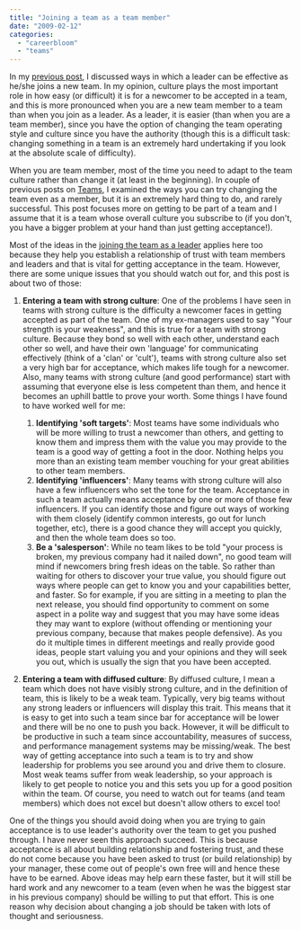 ```yaml
---
title: "Joining a team as a team member"
date: "2009-02-12"
categories: 
  - "careerbloom"
  - "teams"
---
```


In my [previous post](http://careermanagement.wordpress.com/2009/02/09/joining-a-new-team-as-a-leader/), I discussed ways in which a leader can be effective as he/she joins a new team. In my opinion, culture plays the most important role in how easy (or difficult) it is for a newcomer to be accepted in a team, and this is more pronounced when you are a new team member to a team than when you join as a leader. As a leader, it is easier (than when you are a team member), since you have the option of changing the team operating style and culture since you have the authority (though this is a difficult task: changing something in a team is an extremely hard undertaking if you look at the absolute scale of difficulty).

When you are team member, most of the time you need to adapt to the team culture rather than change it (at least in the beginning). In couple of previous posts on [Teams](http://careermanagement.wordpress.com/category/teams/), I examined the ways you can try changing the team even as a member, but it is an extremely hard thing to do, and rarely successful. This post focuses more on getting to be part of a team and I assume that it is a team whose overall culture you subscribe to (if you don't, you have a bigger problem at your hand than just getting acceptance!).

Most of the ideas in the [joining the team as a leader](http://careermanagement.wordpress.com/2009/02/09/joining-a-new-team-as-a-leader/) applies here too because they help you establish a relationship of trust with team members and leaders and that is vital for getting acceptance in the team. However, there are some unique issues that you should watch out for, and this post is about two of those:

1. **Entering a team with strong culture**: One of the problems I have seen in teams with strong culture is the difficulty a newcomer faces in getting accepted as part of the team. One of my ex-managers used to say "Your strength is your weakness", and this is true for a team with strong culture. Because they bond so well with each other, understand each other so well, and have their own 'language' for communicating effectively (think of a 'clan' or 'cult'), teams with strong culture also set a very high bar for acceptance, which makes life tough for a newcomer. Also, many teams with strong culture (and good performance) start with assuming that everyone else is less competent than them, and hence it becomes an uphill battle to prove your worth. Some things I have found to have worked well for me:
    
    1. **Identifying 'soft targets'**: Most teams have some individuals who will be more willing to trust a newcomer than others, and getting to know them and impress them with the value you may provide to the team is a good way of getting a foot in the door. Nothing helps you more than an existing team member vouching for your great abilities to other team members.
    2. **Identifying 'influencers'**: Many teams with strong culture will also have a few influencers who set the tone for the team. Acceptance in such a team actually means acceptance by one or more of those few influencers. If you can identify those and figure out ways of working with them closely (identify common interests, go out for lunch together, etc), there is a good chance they will accept you quickly, and then the whole team does so too.
    3. **Be a 'salesperson'**: While no team likes to be told "your process is broken, my previous company had it nailed down", no good team will mind if newcomers bring fresh ideas on the table. So rather than waiting for others to discover your true value, you should figure out ways where people can get to know you and your capabilities better, and faster. So for example, if you are sitting in a meeting to plan the next release, you should find opportunity to comment on some aspect in a polite way and suggest that you may have some ideas they may want to explore (without offending or mentioning your previous company, because that makes people defensive). As you do it multiple times in different meetings and really provide good ideas, people start valuing you and your opinions and they will seek you out, which is usually the sign that you have been accepted.
2. **Entering a team with diffused culture**: By diffused culture, I mean a team which does not have visibly strong culture, and in the definition of team, this is likely to be a weak team. Typically, very big teams without any strong leaders or influencers will display this trait. This means that it is easy to get into such a team since bar for acceptance will be lower and there will be no one to push you back. However, it will be difficult to be productive in such a team since accountability, measures of success, and performance management systems may be missing/weak. The best way of getting acceptance into such a team is to try and show leadership for problems you see around you and drive them to closure. Most weak teams suffer from weak leadership, so your approach is likely to get people to notice you and this sets you up for a good position within the team. Of course, you need to watch out for teams (and team members) which does not excel but doesn't allow others to excel too!

One of the things you should avoid doing when you are trying to gain acceptance is to use leader's authority over the team to get you pushed through. I have never seen this approach succeed. This is because acceptance is all about building relationship and fostering trust, and these do not come because you have been asked to trust (or build relationship) by your manager, these come out of people's own free will and hence these have to be earned. Above ideas may help earn these faster, but it will still be hard work and any newcomer to a team (even when he was the biggest star in his previous company) should be willing to put that effort. This is one reason why decision about changing a job should be taken with lots of thought and seriousness.

